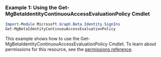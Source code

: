 ### Example 1: Using the Get-MgBetaIdentityContinuouAccessEvaluationPolicy Cmdlet
```powershell
Import-Module Microsoft.Graph.Beta.Identity.SignIns
Get-MgBetaIdentityContinuouAccessEvaluationPolicy
```
This example shows how to use the Get-MgBetaIdentityContinuouAccessEvaluationPolicy Cmdlet.
To learn about permissions for this resource, see the [permissions reference](/graph/permissions-reference).
